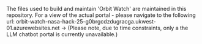 The files used to build and maintain 'Orbit Watch' are maintained in this repository. 
For a view of the actual portal - please navigate to the following url: orbit-watch-nasa-hack-25-g0brgcdzdugracga.ukwest-01.azurewebsites.net -> 
(Please note, due to time constraints, only a the LLM chatbot portal is currently unavailable.)
